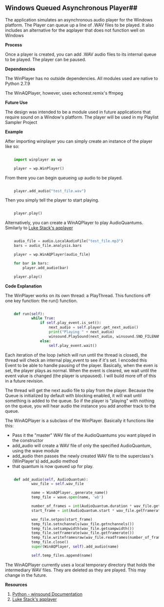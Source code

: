 ## Windows Queued Asynchronous Player##

The application simulates an asynchronous audio player for the Windows platform. The Player can queue up a line of .WAV files to be played. It also includes an alternative for the aqplayer that does not function well on Windows

**Process**

Once a player is created, you can add .WAV audio files to its internal queue to be played. The player can be paused.

**Dependencies**

The WinPlayer has no outside dependencies. All modules used are native to Python 2.7.9

The WinAQPlayer, however, uses echonest.remix's ffmpeg

**Future Use**

The design was intended to be a module used in future applications that require sound on a Window's platform. The player will be used in my Playlist Sampler Project

**Example**

After importing winplayer you can simply create an instance of the player like so:

```python

    import winplayer as wp

    player = wp.WinPlayer()
```

From there you can begin queueing up audio to be played.

```python

    player.add_audio("test_file.wav")
```

Then you simply tell the player to start playing.
```python

    player.play()
```

Alternatively, you can create a WinAQPlayer to play AudioQuantums. Similarly to [Luke Stack's aqplayer]

```python

    audio_file = audio.LocalAudioFile("test_file.mp3")
    bars = audio_file.analysis.bars

    player = wp.WinAQPlayer(audio_file)

    for bar in bars:
        player.add_audio(bar)

    player.play()
```




**Code Explanation**

The WinPlayer works on its own thread: a PlayThread. This functions off one key function: the run() function.

```python

    def run(self):
            while True:
                if self.play_event.is_set():
                    next_audio = self.player.get_next_audio()
                    print("Playing " + next_audio)
                    winsound.PlaySound(next_audio, winsound.SND_FILENAME)
                else:
                    self.play_event.wait()
```

Each iteration of the loop (which will run until the thread is closed), the thread will check an internal play_event to see if it's set. I encoded this Event to be able to handle pausing of the player. Basically, when the even is set, the player plays as normal. When the event is cleared, we wait until the event value is changed (the player is unpaused). I will build more off of this in a future revision.

The thread will get the next audio file to play from the player. Because the Queue is initialized by default with blocking enabled, it will wait until something is added to the queue. So if the player is "playing" with nothing on the queue, you will hear audio the instance you add another track to the queue.

The WinAQPlayer is a subclass of the WinPlayer. Basically it functions like this:

* Pass it the "master" WAV file of the AudioQuantums you want played in the constructor
* add_audio will create a WAV file of only the specified AudioQuantum, using the wave module
* add_audio then passes the newly created WAV file to the superclass's (WinPlayer's) add_audio method
* that quantum is now queued up for play.

```python

    def add_audio(self, AudioQuantum):
            wav_file = self.wav_file

            name = WinAQPlayer._generate_name()
            temp_file = wave.open(name, 'wb')

            number_of_frames = int(AudioQuantum.duration * wav_file.getframerate())
            start_frame = int(AudioQuantum.start * wav_file.getframerate())

            wav_file.setpos(start_frame)
            temp_file.setnchannels(wav_file.getnchannels())
            temp_file.setsampwidth(wav_file.getsampwidth())
            temp_file.setframerate(wav_file.getframerate())
            temp_file.writeframesraw(wav_file.readframes(number_of_frames))
            temp_file.close()
            super(WinAQPlayer, self).add_audio(name)

            self.temp_files.append(name)
```

The WinAQPlayer currently uses a local temporary directory that holds the intermediary WAV files. They are deleted as they are played. This may change in the future.



**Resources**

1. [Python - winsound Documentation]
2. [Luke Stack's aqplayer]

[Python - winsound Documentation]:https://docs.python.org/2/library/winsound.html
[Luke Stack's aqplayer]:https://github.com/jlstack/PythonEchonestRemix/tree/master/aqplayer
